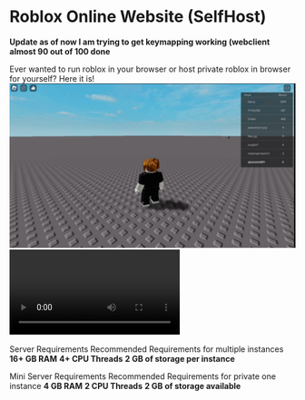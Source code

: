 # Roblox Online Website (SelfHost)

**Update as of now I am trying to get keymapping working (webclient almost 90 out of 100 done**

Ever wanted to run roblox in your browser or host private roblox in browser for yourself?
Here it is!
![Preview](preview.png)
![Video Preciew](2024-08-31_18-19-01.mp4)

Server Requirements
Recommended Requirements for multiple instances
**16+ GB RAM**
**4+ CPU Threads**
**2 GB of storage per instance**

Mini Server Requirements
Recommended Requirements for private one instance
**4 GB RAM**
**2 CPU Threads**
**2 GB of storage available**
